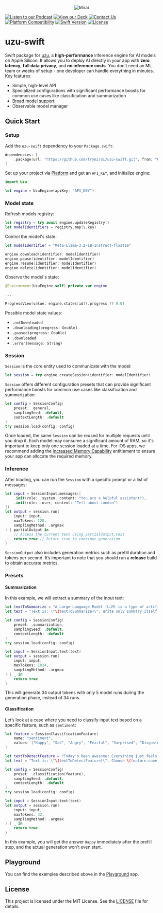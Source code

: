 <p align="center">
  <picture>
    <img alt="Mirai" src="https://artifacts.trymirai.com/social/github/header.jpg" style="max-width: 100%;">
  </picture>
</p>

<a href="https://notebooklm.google.com/notebook/5851ef05-463e-4d30-bd9b-01f7668e8f8f/audio"><img src="https://img.shields.io/badge/Listen-Podcast-red" alt="Listen to our Podcast"></a>
<a href="https://docsend.com/view/x87pcxrnqutb9k2q"><img src="https://img.shields.io/badge/View-Our%20Deck-green" alt="View our Deck"></a>
<a href="mailto:alexey@getmirai.co,dima@getmirai.co,aleksei@getmirai.co?subject=Interested%20in%20Mirai"><img src="https://img.shields.io/badge/Contact%20Us-Email-blue" alt="Contact Us"></a>
[![Platform Compatibility](https://img.shields.io/badge/Platforms-iOS-brightgreen)](https://swift.org/platforms/)
[![Swift Version](https://img.shields.io/badge/Swift-5.9-orange)](https://swift.org)
[![License](https://img.shields.io/badge/License-MIT-blue)](LICENSE)

# uzu-swift

Swift package for [uzu](https://github.com/trymirai/uzu), a **high-performance** inference engine for AI models on Apple Silicon. It allows you to deploy AI directly in your app with **zero latency**, **full data privacy**, and **no inference costs**. You don’t need an ML team or weeks of setup - one developer can handle everything in minutes. Key features:

- Simple, high-level API
- Specialized configurations with significant performance boosts for common use cases like classification and summarization
- [Broad model support](https://trymirai.com/models)
- Observable model manager

## Quick Start

### Setup

Add the `uzu-swift` dependency to your `Package.swift`:

```swift
dependencies: [
    .package(url: "https://github.com/trymirai/uzu-swift.git", from: "0.1.0")
]
```

Set up your project via [Platform](https://platform.trymirai.com) and get an `API_KEY`, and initialize engine:

```swift
import Uzu

let engine = UzuEngine(apiKey: "API_KEY")
```

### Model state

Refresh models registry:

```swift
let registry = try await engine.updateRegistry()
let modelIdentifiers = registry.map(\.key)
```

Control the model's state:

```swift
let modelIdentifier = "Meta-Llama-3.2-1B-Instruct-float16"

engine.download(identifier: modelIdentifier)
engine.pause(identifier: modelIdentifier)
engine.resume(identifier: modelIdentifier)
engine.delete(identifier: modelIdentifier)
```

Observe the model's state:

```swift
@Environment(UzuEngine.self) private var engine

...

ProgressView(value: engine.states[id]?.progress ?? 0.0)
```

Possible model state values:

- `.notDownloaded`
- `.downloading(progress: Double)`
- `.paused(progress: Double)`
- `.downloaded`
- `.error(message: String)`

### Session

`Session` is the core entity used to communicate with the model:

```swift
let session = try engine.createSession(identifier: modelIdentifier)
```

`Session` offers different configuration presets that can provide significant performance boosts for common use cases like classification and summarization:

```swift
let config = SessionConfig(
    preset: .general,
    samplingSeed: .default,
    contextLength: .default
)
try session.load(config: config)
```

Once loaded, the same `Session` can be reused for multiple requests until you drop it. Each model may consume a significant amount of RAM, so it's important to keep only one session loaded at a time. For iOS apps, we recommend adding the [Increased Memory Capability](https://developer.apple.com/documentation/bundleresources/entitlements/com.apple.developer.kernel.increased-memory-limit) entitlement to ensure your app can allocate the required memory.

### Inference

After loading, you can run the `Session` with a specific prompt or a list of messages:

```swift
let input = SessionInput.messages([
    .init(role: .system, content: "You are a helpful assistant"),
    .init(role: .user, content: "Tell about London")
])
let output = session.run(
    input: input,
    maxTokens: 128,
    samplingMethod: .argmax
) { partialOutput in
    // Access the current text using partialOutput.text
    return true // Return true to continue generation
}
```

`SessionOutput` also includes generation metrics such as prefill duration and tokens per second. It’s important to note that you should run a **release** build to obtain accurate metrics.

### Presets

#### Summarization

In this example, we will extract a summary of the input text:

```swift
let textToSummarize = "A Large Language Model (LLM) is a type of artificial intelligence that processes and generates human-like text. It is trained on vast datasets containing books, articles, and web content, allowing it to understand and predict language patterns. LLMs use deep learning, particularly transformer-based architectures, to analyze text, recognize context, and generate coherent responses. These models have a wide range of applications, including chatbots, content creation, translation, and code generation. One of the key strengths of LLMs is their ability to generate contextually relevant text based on prompts. They utilize self-attention mechanisms to weigh the importance of words within a sentence, improving accuracy and fluency. Examples of popular LLMs include OpenAI's GPT series, Google's BERT, and Meta's LLaMA. As these models grow in size and sophistication, they continue to enhance human-computer interactions, making AI-powered communication more natural and effective.";
let text = "Text is: \"\(textToSummarize)\". Write only summary itself."

let config = SessionConfig(
    preset: .summarization,
    samplingSeed: .default,
    contextLength: .default
)
try session.load(config: config)

let input = SessionInput.text(text)
let output = session.run(
    input: input,
    maxTokens: 1024,
    samplingMethod: .argmax
) { _ in
    return true
}
```

This will generate 34 output tokens with only 5 model runs during the generation phase, instead of 34 runs.

#### Classification

Let’s look at a case where you need to classify input text based on a specific feature, such as `sentiment`:

```swift
let feature = SessionClassificationFeature(
    name: "sentiment",
    values: ["Happy", "Sad", "Angry", "Fearful", "Surprised", "Disgusted"]
)

let textToDetectFeature = "Today's been awesome! Everything just feels right, and I can't stop smiling."
let text = "Text is: \"\(textToDetectFeature)\". Choose \(feature.name) from the list: \(feature.values.joined(separator: ", ")). Answer with one word. Dont't add dot at the end."

let config = SessionConfig(
    preset: .classification(feature),
    samplingSeed: .default,
    contextLength: .default
)
try session.load(config: config)

let input = SessionInput.text(text)
let output = session.run(
    input: input,
    maxTokens: 32,
    samplingMethod: .argmax
) { _ in
    return true
}
```

In this example, you will get the answer `Happy` immediately after the prefill step, and the actual generation won't even start.

## Playground

You can find the examples described above in the [Playground](Playground) app.

## License

This project is licensed under the MIT License. See the [LICENSE](LICENSE) file for details.
